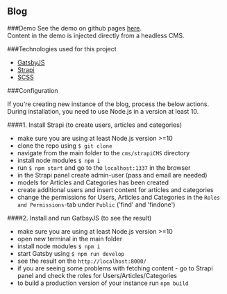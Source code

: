 ## Blog

###Demo
See the demo on github pages [here](https://lukaszrej.github.io/Blog/). \
Content in the demo is injected directly from a headless CMS.

###Technologies used for this project

- [GatsbyJS](https://www.gatsbyjs.org/)
- [Strapi](https://strapi.io/)
- [SCSS](https://sass-lang.com/)

###Configuration

If you're creating new instance of the blog, process the below actions.\
During installation, you need to use Node.js in a version at least 10.

####1. Install Strapi (to create users, articles and categories)

- make sure you are using at least Node.js version >=10
- clone the repo using ```$ git clone```
- navigate from the main folder to the ```cms/strapiCMS``` directory
- install node modules ```$ npm i```
- run ```$ npm start``` and go to the ```localhost:1337``` in the browser
- in the Strapi panel create admin-user (pass and email are needed)
- models for Articles and Categories has been created
- create additional users and insert content for articles and categories
- change the permissions for Users, Articles and Categories in the ```Roles and Permissions```-tab under ```Public``` ('find' and 'findone')

####2. Install and run GatbsyJS (to see the result)

- make sure you are using at least Node.js version >=10
- open new terminal in the main folder
- install node modules ```$ npm i```
- start Gatsby using ```$ npm run develop```
- see the result on the ```http://localhost:8000/```
- if you are seeing some problems with fetching content - go to Strapi panel and check the roles for Users/Articles/Categories 
- to build a production version of your instance run ```npm build```
